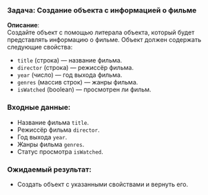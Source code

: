 ### Задача: Создание объекта с информацией о фильме

**Описание**:  
Создайте объект с помощью литерала объекта, который будет представлять информацию о фильме. Объект должен содержать следующие свойства:
- `title` (строка) — название фильма.
- `director` (строка) — режиссёр фильма.
- `year` (число) — год выхода фильма.
- `genres` (массив строк) — жанры фильма.
- `isWatched` (boolean) — просмотрен ли фильм.

### Входные данные:
- Название фильма `title`.
- Режиссёр фильма `director`.
- Год выхода `year`.
- Жанры фильма `genres`.
- Статус просмотра `isWatched`.

### Ожидаемый результат:
- Создать объект с указанными свойствами и вернуть его.
